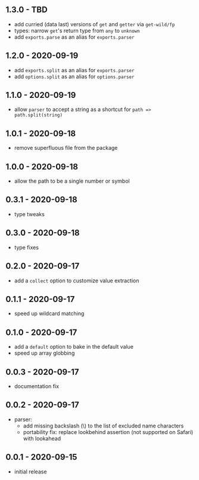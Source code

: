 ## 1.3.0 - TBD

- add curried (data last) versions of `get` and `getter` via `get-wild/fp`
- types: narrow `get`'s return type from `any` to `unknown`
- add `exports.parse` as an alias for `exports.parser`

## 1.2.0 - 2020-09-19

- add `exports.split` as an alias for `exports.parser`
- add `options.split` as an alias for `options.parser`

## 1.1.0 - 2020-09-19

- allow `parser` to accept a string as a shortcut for `path => path.split(string)`

## 1.0.1 - 2020-09-18

- remove superfluous file from the package

## 1.0.0 - 2020-09-18

- allow the path to be a single number or symbol

## 0.3.1 - 2020-09-18

- type tweaks

## 0.3.0 - 2020-09-18

- type fixes

## 0.2.0 - 2020-09-17

- add a `collect` option to customize value extraction

## 0.1.1 - 2020-09-17

- speed up wildcard matching

## 0.1.0 - 2020-09-17

- add a `default` option to bake in the default value
- speed up array globbing

## 0.0.3 - 2020-09-17

- documentation fix

## 0.0.2 - 2020-09-17

- parser:
    - add missing backslash (\\) to the list of excluded name characters
    - portability fix: replace lookbehind assertion (not supported on Safari)
      with lookahead

## 0.0.1 - 2020-09-15

- initial release
